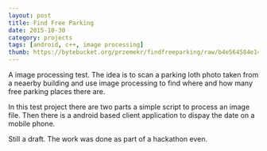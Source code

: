 ```yaml
---
layout: post
title: Find Free Parking
date: 2015-10-30
category: projects
tags: [android, c++, image processing]
thumb: https://bytebucket.org/przemekr/findfreeparking/raw/b4e564584e14ad176fcaa6d10cb52d5dfa607c3c/android/res/drawable-xhdpi/ic_launcher.png
---
```


A image processing test. The idea is to scan a parking loth photo taken from a
neaerby building and use image processing to find where and how many free
parking places there are.

In this test project there are two parts a simple script to process an image
file. Then there is a android based client application to dispay the date on a
mobile phone.

Still a draft. The work was done as part of a hackathon even. 
